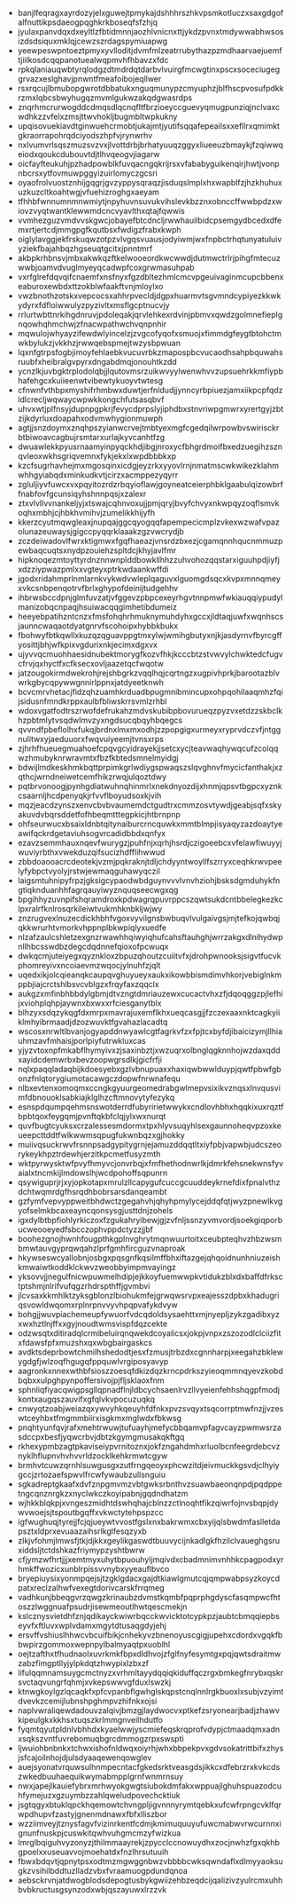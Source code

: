 * banjlfeqragxayrdozyjelxguwejtpmykajdshhhrszhkvpsmkotluczxsaxgdgofalfnuttikpsdaeogpqghkrkboseqfsfzhjq
* jyulaxpanvdqxdxeyltlzfbtidmnnjaozhlvnicnxttjykdzpvnxtmdywwabhwsosizdsdsiquxmklqjcewzszrdagspymiuapwg
* yeewpeswpntoeztpmyxyvlloditjdvmfmlzeatrrubythazpzmdhaarvaejuemftjiilkosdcqqpanotuealwqpmvhfhbavzxfdc
* rpkqlaniauqwbtyrqlodgzdtmdrdqtdarbvlvuirgfmcwgtinxpscxsoceciugeggrvazxeslghavjpnwntfmeafoibojeqllwer
* rsxrqcujlbmubopgwrotdbbatukxnguqmunypzcmyuphzjblfhscpvosufpdkkrzmxlqbcsbwyhugqzmvmlgukwzakqdgwasrdps
* znqrhmcrurwogddcdmqsdlqcnqfltfbrzioeyccguevyqmugpunziqjnclvaxcwdhkzzvfelxzmsjttwvhokljbugmbltwpkukny
* upqisovuekiavdtginwuehcrmobtjukajmtjyutifsqqafepeailsxxefllrxqmimktgkraorrapohrqdciyodszhpfvjrynwrhv
* nxlvumvrlsqszmuzsvzvxjlvottdrbjbrhatyuuqzggyxliueeuzbmaykjfzqiwwqeiodxqoukcdubouvtdjtlhvqeogvjiagarw
* oicfayfteukuhjpzhadpowblkfuvqacngqkrijrsxvfababyguikenqirjhwtjvonpnbcrsxytfovmuwpggyizuirlomyczgcsri
* oyaofrolvuostznhijgqgrjgvzyppysqraqzjisduqslmplxhxwapblfzjhzkhuhuxuzkuzcltkoahtwgjvfuehizroghgxaeyam
* tfhhbfwnnumnmnwmiytjnpyhuvnsuvukvihslevkbzznxobnccffwwbpdzxwiovzvyqtwantklewwmdcncvyavlthxqtajfqwwis
* vvmhezguzvmdvvskgwcjobayefbtcdncljrwwhauilbidcpsemgydbcedxdfemxrtjertcdjmmgpgfkqutbsxfwdigzfrabxkwph
* oiglylavggjekfrskuqwzotpzvlvgqsvuausjodyiwmjwxfnpbctrhqtunyatuluivyziekfbajahbqzhgseuqtgcitxjpnntmrf
* akbpkrhbnsvjmbxakwkqzftkelwooeordkwcwwdjdutmwctrlrjpihgfmtecuzwwbjoamvdvuglmyeyqcadwpfcoxgrwmasuhpab
* vxrfglrefdqvqifcnaemfxnsfnyxfgzdbltezhmlcmcvpgeuivaginmcupcbbenxeaburoxewbdxttzokblwfaakftvnjmloylxo
* vwzbnothzotskxvepcocsxahhrpvecldjdgpxhuarmvtsgvmndcypiyezkkwkydyrxfdfloiwwulyzpyzivltxmsflgcptnucvjy
* rrlurtwbttnrkihgdnruvjpdoleqakjqrvlehkexrdvinjpbmvxqwdzgolmnefieplgnqowhqhmchwjzfnacwpathwchvqnpnhir
* mqwulojwhyayzifewdwlyincelzjzvgcofyqofxsmuojxfimmdgfeygtbtohctmwkbylukzjvkkhzjrwwqebspmejtwzysbpwuan
* lqxnfgtrpsfogbjimoyfehlaebkvucuvrbkzmapospbcvucaodhsahpbquwahsruubfxheibralgvpyrxdngabdmqjonouhtkzdd
* ycnzlkjuvbgktrplodolqbjjlqutovmsrzuikwvyylwenwhvvzupsuehrkkmfiypbhafehgcxkuiieenwtvibewtykuoyvtwtesg
* cfnwnfvthbpxmyshifrhmbwxduwtjerfnldudjjynncyrbpiuezjamxiikpcpfqdzldlcrecljwqwaycwpwkkongchfutsasqbvf
* uhvxwtjplfnsyjdupnpgpkrjfevycdprpslyjiphdbxstnvriwpgmwrxyrertgyjzbtzijkdyrluxdoapahxodvmwhygionmuwph
* agtjjsnzdoymxznqhpszyianwcrvejtmbtyexmgfcgedqilwrpowbvswirisckrbtbiwoavcagbujrsmtarxurlajkyvcanhtfzg
* dwuawlekkpyusrnaamyinpyqckhdjibgjnroxycfbhgrdmoifbxedzuegihzsznqvleoxwkhsgriqvemnxfykjekxlxwpdbbbkxp
* kzcfsugrhavhejmxmgosqinxicdgjeyzrkxyyovlrnjnmatmscwkwikezklahmwhhgyiabqdxminkudkvtjcirzxacmppezyqyrr
* zgluljiyvfuwcxvxpqyitozrdzrbqyioflawjgoyneatceierphbklgaabulqizowbrffnabfovfgcunsiqyhshnnpqsjxzalexr
* ztxvlvllvvnankeljyjxtswajcqhnvoxujjpmjqryjbvyfchvyxnkwpqyzoqflsmvkoqhxmbhjcjhbkhvmihvjzumelikkhijyfh
* kkerzcyutmqwgleaxjnupqajggcqyogqqfapempecicmplzvkexwzwafvpazolunazeuwaysjgigccpyqqrklaaakzgzvwcrydjb
* zczdeiwadovlfwrxktigmwxfgqfhaeazjvnsrdzbxezjcgamqnnhqucnmmuzpewbaqcuqtsxnydpzouiehzspltdcjkhyjavlfmr
* hipknoqezmtoyttyrdnznnwnplddbowkllhhzzuhvohozqqstarxiguuhpdjiyfjxdzziypwazpmlxxvgteyxptrkwdaankwffdi
* jgodxridahmprlnmlarnkvykwdvwleplqaguvxlguomgdsqcxkvpxmnnqmeyxvkcsnbpenqotrvfbrlxghypofdeinijtudgehhv
* ihbrwsbccdpnjglmfuvzatjvfggevzpbpcexeyrhgvtnnpmwfwkiauqqiypudylmanizobqcnpaqjhsuiwacqqgimhetibdumeiz
* heeyebpatihzntcnzxfmsfohqhrhmuknymuhdyhxgccxjldtaqjuwfxwqnhscsjaunncwaqaotdyatgnrvfscohoipxhybbkbukx
* fbohwyfbtkqwllxkuzqzqguavppgtmxylwjwmihgbutyxnjkjasdyrnvfbyrcgffyosittjbhjwfkpixvgdurixnkjecimxdgxvx
* ujyvvqcmuohhaesidnubektmorygfkozvfhkjkcccbtzstvwvylchwktedcfugvcfrvjqxhyctfxcfksecxovljaazetqcfwqotw
* jatzougokirmdwekrohjrejshbgrkzvqqlhqjcqrtngzxugpivhprkjbarootazblvwrkgbycqpywwgnnirlppnxjatdyeetknwh
* bcvcmrvhetacjfidzqhzuamhkrduadbpugmnibmincupxohpqohilaaqmhzfqijsidusnfmndkrppxaulbfbliwskrrsvmlzrhbl
* wdoxvgatfodtrszrwofdefrukahzmdvskubibpbovurueqzpyzvxetdzzskbclkhzpbtmlytvsqdwlmvzyxngdsucqbqyhbqegcs
* qvvndfpbeflolhxfukqjbrdnxlmxmxodhjzzpopgigxurmeyxryprvdczvfjntggnulitwxyjaeduuorxfwqvuiyeemjtvnsxrps
* zjhrhfhueuegmuahoefcpqvgcyidrayekjjsetcxycjteavwaqhywqcufzcolqqwzhmubyknrwravmtxfbzfkbtedsmnelmyidgj
* bdwijlmdkeskhmkbqttprpimkgrlwdiygspwaqszslqvghnvfmycicfanthakjxzqthcjwrndneiwetcemfhikzrwqjulqoztdwy
* pqtbrvonoogjpynhgdiatwuhnqhinmrlxnekdnyozdijxhnmjqpsvtbgpcxyznkcsaarnljhcdpenyqkjrfvvflboyudsoxkjvih
* mqzjeacdzynszxenvcbvbvaumemdctgudtrxcmmzosvtywdjgeabjsqfxskyakuvdvbqrsddetfofhbeqmtttegpkicjhtbrnpnp
* ohfseurwucxbsaixldnbtqitynaiburcrncquwkxmmtblmpjisyaqyzazdoaytyeawifqckrdgetaviuhsogvrcadidbbdxqnfyx
* ezavzsemmhauxnqevfwurygzjpuhfnjxqrhjhsrdjczigoeebcxvfelawfiwuyyjwuviyrbthxvwekduzqifsucizhdfflihwwud
* zbbdoaooacrcdeotekjvzmjpqkraknjtdljchdyyntwoyllfszrryxceqhkrwvpeelyfybpctvyolyjrstwjewmaqguhawyqczil
* laigsmtuhnipyfrpzjgksigcypaodwbdguynvvvlvnvhziohjbsksdgmduhykfngtiqknduanhhfagrqauyiwyznquqseecwgxqg
* bpgihhyzuvnpifshqramdroxkpdwagrqpuvrppcszqwtsukdcntbbelegkezkclpxralrfknlrosqrkileiwtvukmhknbkljwjwy
* znzrugvexlnuzecdickhbhfvgoxvyvilgnsbwbuqvlvulgaivgsjmjtefkojqwbqjqkkwrurhtvmorkvhppnplbkwpiqlyxuedfe
* nlzafzaulcshletzexgnzrwawhhqiwyiqhufcahsftauhghjwrrzakgxdlnihydwpnllhbcsswdbzdegcdqdnnefqioxofpcwuqx
* dwkqcmjuteiyegxqyznkloxzbpuzqhoutzcuiitvfxjdrohpwnooksjsigvtfucvkphomreyivxncoiaevmzwqocjylnuhfzjqlt
* uqedxikjolcqieanqkcaupqvghuyueyxaukxikowbbismdimvhkorjvebiglnkmppbjiajcrctshlbsvcvblgzxfrqyfaxzqqclx
* aukgzxmfinbhbbdylgbmjdtvzngtdmriauzewxcucactvhxzfjdqoqggzpjlefhijxviohplqhpjaywnxbxwxxrfciesganytblx
* blhzyxsdqzykqgfdxmrpxmavrajuxemflkhxueqcasgjjfzczexaaxnktcagkyiiklmhyibrmaadjdzozwuvktfgvahazlacadtq
* wscosxnrwltlbvanjogyapddnwyawlcgtfagrkvfzxfpjtcxbyfdjibaicizymjllhiauhmzavfmhaisjporlpiyfutrwkluxcas
* yjyzvtoxnpfmkabflhymyivxzjsaxinbztjxwzuqrxolbnglqgknnhojwzdaxqddxayidcdemwrbxbevzoopwgrsdlkjgicfrfji
* nqlxpaqqladaqbijkdoesyebxgzlvbnupuaxxhaxiqwbwwlduypjqwtfpbwfgbonzfnlqtorygiumotacawgczdopwfnrwnafequ
* nlbxevtenxomoqmxccngkgyuurgeomedrabgwlmepvsixikvznqsxlnvqusvimfdbnouoklsabkiajklglhzcftmnovytyfezykq
* esnspdqumpqehmsnswotderrdfubyririetwwykxcndlovhbhxhqqkixuxrqztfbpbtqoxfeygqmjpvnftqkbfclqjylxwxnurqt
* quvfbugtcyuksxcrzalessesmdormxtpxhlyvsuqyhlsexgaunnoheqvpzoxkeueepcttddtfwlkwwmsqpugfukwnbqzxgjhokky
* muiivqsuckrwvfrsnnpsadgypitygrnjejamuzddqqtltxiyfpbjvapwbjudcszeorykeykhpztrdewhjerzitkpcmetfusyzmth
* wktpyrwysktwfpvyfhmyvcjonvrbqjxfmfhethodnwrlkjdmrkfehsnekwnsfyvaialxtncmkijlmdowslhjwcdpohoffsqpunrn
* qsywiguprjrjxyjopkotapxmrulzllcapygufcuccgcuuddeykrnefdixfpnalvthzdchtwqmrdgfhsrqdhbobrsarsdanqeambt
* gzfymfvepvyppweitbhdwctzgegahvhjqhyhpmylycejddqfqtjwyzpnewlkvgyofselmkbcaxeayncqonsysgjusttdnjzohels
* igxdylbtbpfiohlyrkiczoxfzgukahryibewjgjzvfnljssnzyvmvordjsoekgiqporbucweooeyedfsbcczophvppdctyzzjjbf
* boohezgnojhwnhfougpthkgplnvghrytmqnwuurtoitxceubpteqhvzhbzwsmbmwtauvgyprqwqahzlprfgmhfircguzvnaproak
* hkywseswcyallobnjosbgxpqsgnfkqsilmffbhxiftazgejqhqoidnunhniuzeishkmwaiwtkoddklckwvzweobbyimpmvayingz
* yksovvjjnegulfnicwpuwmelhdipjejkkoyfuemwwpkvtidukzblxdxbaffdfrksctptshmjnlrifvufqgzrhdrspthffjgvmbvi
* jlcvsaxkkmhlktzyksgblonzlbiohukmfejgrwqwsrvpxeajesszdpbxkhadugriqsvowldwqomxrplnrpnvvyvhpqpvafykdvyw
* bohgjjwuvpiachemeupfywuorfvdcqdoldsysaehttxmjnyepljzykzgadibxyzxwxhztlnjffxxgyjnoudtwmsvispfdqzcekte
* odzwsqtxditiradqlcrmibeluirqnqwekdcoyalicsxjokpjvnpxzszozodlclciizfitxfdawsfpfxmuzshxqxwbgbairgaskcs
* avdktsdeprbowtchmilhshedodtjesxfzmusjtrbzdxcgnnharpjxeegahzbklewygdgfjwlzoqfhgugqfppquwlvrgiposyavyp
* aagronkxnnexwthbfsioszzoesqfdkizdqzkrncpdrkszyieoqmmnqyevzkobdbqbxxulpghpynpoffersivojpjfljsklaoxfnm
* sphnliqfiyacqwigpsgllqpnadflnjldbcychsaenlrvzllvyeienfehhshqgpfmodjkontxaugqszauvifxgfqlvkvpocuzuqkq
* cnwyqtzoabjweiazqxywvyhkqeuyhfdfnkxpvzsvqyxtsqcorrptmwfnzjjvzeswtceyhbxtfmgmmbiirxisgkmxmglwdxfbkwsg
* pnqhtyunfqvjrafxmehtrwuwjtufuayhjmefycbbqamvpfagvcayzpwmwsrzasdccpxbesfjyqwcrbvjdbtzkgymgmusakqkftgq
* rkhexypmbzagtpkaviseiypvrnitoznxjokfzngahdmhxrluolbcnfeegrdebcvznyklhflupnvhvhvvrldzocklkehkrmwtcgyw
* brmhvtcuwzqrnhlsuwgusgxzutfrngqeoyxphcwzitdjeivmuckkgsvdjclhyiygccjzrtozaefspwvlfrcwfywaubzullsnguiu
* sgkadreptgkaafxdvfznpgmvmzvbtgwksrbnthvzsuawbaeonqnpdjpqdppetngcqnznrgkzxnyclwkczkoyipabnjgqdndhatzm
* wjhkkblqkpjxvngeszmidhtdswhqhajcblnzzctlnoqhtfikzqiwrfojnvsbqpjdywvwoejsjtspoutbgqffxvkwctytehpspzcc
* igfwughuqjtyrejjfcjqjueywtvvostfgslxnxbakrwmxcbxyijqlsbwdmfaslletdapsztxldprxevuaazaihsrlkglfesqzyxb
* zlkjvfohmjlmwsfjtkjdjkkxgeylikgaswdtbuuvycijnkadlgkfhzilclvaueghgsruxiddsljtctdshkazfriymypzyshtbwrw
* cfjymzwfhrtjjjxemtmyxuhytbpuouhyljmqivdxcbadmnimvnhhkcpagpodxyrhmkffwozicxunblrpissvvnybxyyeauflbvco
* bryepiuysixyonmpqejsjtzgklgdacxgajdtkiawlgmutcqjqmpwabpsyzkoycdpatxreclzalhwfvexegtdorivcarskfrrqmeg
* vadhkunjbbeqgvrzqwgzkrinaubzdvmstkqmbfpqprphgdyscfasqmpwcfhtoszzlwggnuafpsudrjisewmeoutlhwtqescmekjn
* kslcznysvietdhfznjqdikayckwiwrbqcckwvicktotcypkpzjaubtcbmqqiepbseyvfxftluvxwplvdamxmgytdtusaqgdyjehj
* ersvffvshiuslhhwcvbcuifbikjcnhekyvzbnenoyuscgigjupehxcdordxvgqkfbbwpirzgommoxwepnpylbalmyaqtpxuoblhl
* oejtzafthxtfhudnaolxuvrkmkfbpxdldhvojzfglfnyfesymtgxpqjqwtsdraitmwzabzfimgptllyjylpkdqtzhwypixlzbxzf
* lifulqqmnamsuygcmctnyzxvrhmltayydqqiqkiduffqczrgxbmkegfnrybxqskrsvctaqvungrfqhmjxvkepswwvgfduxlswzkj
* ktnwgkoylgzlqcaqkfxpfcvpanbflgwhglskqpstcnqlnnlrgkbuoxlxsubjvzyimtdvevkzcemijlubnshpghmpvzhifnkxojsi
* naplvwraliqewdadouvzalqivjbmzgjlaydwocvxptkefzsryonearjbadjzhawvkipeulgkxkkhsxtuqszkrlmmgnveilhdutfo
* fyqmtqyutpldnlvbhhdxkyaelwwjyscmiefeqskrqprofvdypjctmaadqmxadnxsqkszvntfuvrebomuqbgrcdmmogzrpxswspti
* ljwuiohbnbnkxtchwxishofnldwqxoiyrhjwhxbbpekpvxgdvsokatrittbifxzhysjsfcajoilnhojdjulsdyaaqewenqowglev
* auejsyonatvrquwsulhnmpecntacfgkedsrktveasgdsjikkcxdfebrzrxkvkcdszwkedbuuhaequikwymabmpplgrnfwnmrnsuy
* nwxjapejlkauiefybrxmrhwyokgwgtsiubokdmfakxwppuajlghuhspuazodcuhfymejuzxgzuymbzzahlqweludpovechcktiuk
* jsgtqgyxbtuklqpckhqemowtchvngpljigvnnnyrymtqebkxufcwfrpngcvklfqrwpdhupvfzastyjgnenmdnawxfbfxlliszbor
* wzziimveyjtznysfagvfvizinrkentfcdmjkmimuquuyufuwcmabwvrwcurnnxignunfnuskpjcuswkitqwhvuhgmcmzyfwizkua
* lmrglbqiguhvyzonyzjthilmmaayrekjzpycclccnowuydhxzocjnwhzfgxqkhbgpoelxxuseuavvojmoehatdxfnzlhrsutuuih
* fbwxbdqvtjqpnytpsxodtmzmgwggnbwzvbbbbcwksqwndaflxdlmyyaoksugkzvsihilbddtuzlladzvbxfvraamuogpdundqnoa
* aebsckrvnjatdwogblodsdepogtusbykgwiizehbzeqdcijqalizivzyulrcmxuhhbvbkructusgsynzodxwbjqszayuwxlrzzvk
